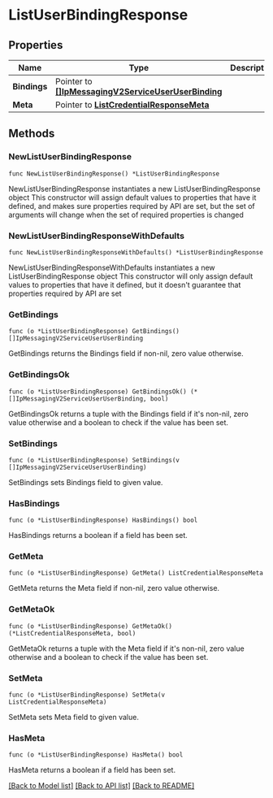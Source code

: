 # ListUserBindingResponse

## Properties

Name | Type | Description
------------ | ------------- | -------------
**Bindings** | Pointer to [**[]IpMessagingV2ServiceUserUserBinding**](IpMessagingV2ServiceUserUserBinding.md) |  | [optional] 
**Meta** | Pointer to [**ListCredentialResponseMeta**](ListCredentialResponse_meta.md) |  | [optional] 

## Methods

### NewListUserBindingResponse

`func NewListUserBindingResponse() *ListUserBindingResponse`

NewListUserBindingResponse instantiates a new ListUserBindingResponse object
This constructor will assign default values to properties that have it defined,
and makes sure properties required by API are set, but the set of arguments
will change when the set of required properties is changed

### NewListUserBindingResponseWithDefaults

`func NewListUserBindingResponseWithDefaults() *ListUserBindingResponse`

NewListUserBindingResponseWithDefaults instantiates a new ListUserBindingResponse object
This constructor will only assign default values to properties that have it defined,
but it doesn't guarantee that properties required by API are set

### GetBindings

`func (o *ListUserBindingResponse) GetBindings() []IpMessagingV2ServiceUserUserBinding`

GetBindings returns the Bindings field if non-nil, zero value otherwise.

### GetBindingsOk

`func (o *ListUserBindingResponse) GetBindingsOk() (*[]IpMessagingV2ServiceUserUserBinding, bool)`

GetBindingsOk returns a tuple with the Bindings field if it's non-nil, zero value otherwise
and a boolean to check if the value has been set.

### SetBindings

`func (o *ListUserBindingResponse) SetBindings(v []IpMessagingV2ServiceUserUserBinding)`

SetBindings sets Bindings field to given value.

### HasBindings

`func (o *ListUserBindingResponse) HasBindings() bool`

HasBindings returns a boolean if a field has been set.

### GetMeta

`func (o *ListUserBindingResponse) GetMeta() ListCredentialResponseMeta`

GetMeta returns the Meta field if non-nil, zero value otherwise.

### GetMetaOk

`func (o *ListUserBindingResponse) GetMetaOk() (*ListCredentialResponseMeta, bool)`

GetMetaOk returns a tuple with the Meta field if it's non-nil, zero value otherwise
and a boolean to check if the value has been set.

### SetMeta

`func (o *ListUserBindingResponse) SetMeta(v ListCredentialResponseMeta)`

SetMeta sets Meta field to given value.

### HasMeta

`func (o *ListUserBindingResponse) HasMeta() bool`

HasMeta returns a boolean if a field has been set.


[[Back to Model list]](../README.md#documentation-for-models) [[Back to API list]](../README.md#documentation-for-api-endpoints) [[Back to README]](../README.md)


